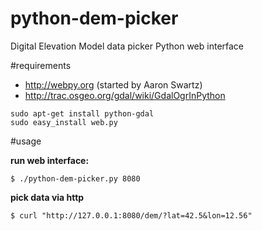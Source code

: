 python-dem-picker
==========

Digital Elevation Model data picker
Python web interface

#requirements

* http://webpy.org (started by Aaron Swartz)
* http://trac.osgeo.org/gdal/wiki/GdalOgrInPython

```
sudo apt-get install python-gdal
sudo easy_install web.py
```

#usage

**run web interface:**

```
$ ./python-dem-picker.py 8080
```

**pick data via http**
```
$ curl "http://127.0.0.1:8080/dem/?lat=42.5&lon=12.56"
```